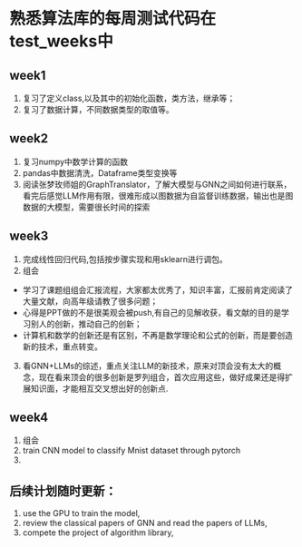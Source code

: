  # 熟悉算法库的每周测试代码在test_weeks中
## week1 
1. 复习了定义class,以及其中的初始化函数，类方法，继承等；
2. 复习了数据计算，不同数据类型的取值等。

## week2
1. 复习numpy中数学计算的函数
2. pandas中数据清洗，Dataframe类型变换等
3. 阅读张梦玫师姐的GraphTranslator，了解大模型与GNN之间如何进行联系，
看完后感觉LLM作用有限，很难形成以图数据为自监督训练数据，输出也是图数据的大模型，需要很长时间的探索

## week3
1. 完成线性回归代码,包括按步骤实现和用sklearn进行调包。
2. 组会
* 学习了课题组组会汇报流程，大家都太优秀了，知识丰富，汇报前肯定阅读了大量文献，向高年级请教了很多问题；
* 心得是PPT做的不是很美观会被push,有自己的见解收获，看文献的目的是学习别人的创新，推动自己的创新；
* 计算机和数学的创新还是有区别，不再是数学理论和公式的创新，而是要创造新的技术，重点转变。
3. 看GNN+LLMs的综述，重点关注LLM的新技术，原来对顶会没有太大的概念，现在看来顶会的很多创新是罗列组合，首次应用这些，做好成果还是得扩展知识面，才能相互交叉想出好的创新点.

## week4
1. 组会
2. train CNN model to classify Mnist dataset through pytorch
3. 
## 后续计划随时更新：
1. use the GPU to train the model,
2. review the classical papers of GNN and read the papers of LLMs,
3. compete the project of algorithm library, 
